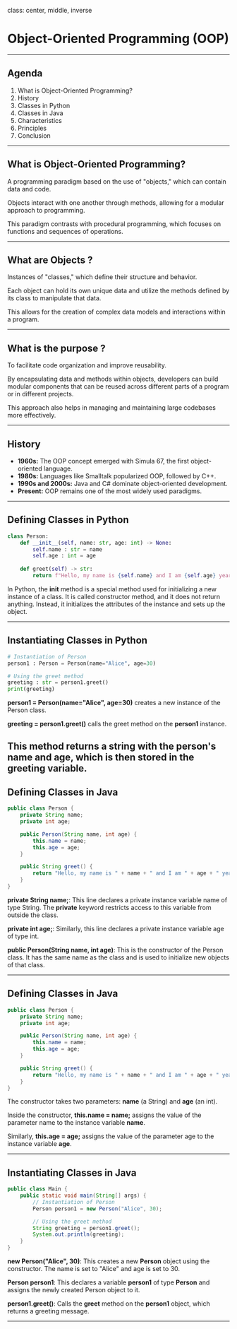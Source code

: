 class: center, middle, inverse

# Object-Oriented Programming (OOP)

---

## Agenda

1. What is Object-Oriented Programming?
2. History
3. Classes in Python
4. Classes in Java
5. Characteristics
6. Principles
7. Conclusion

---

## What is Object-Oriented Programming?

A programming paradigm based on the use of "objects," which can contain data and code.

Objects interact with one another through methods, allowing for a modular approach to programming.

This paradigm contrasts with procedural programming, which focuses on functions and sequences of operations.

---

## What are Objects ?

Instances of "classes," which define their structure and behavior.

Each object can hold its own unique data and utilize the methods defined by its class to manipulate that data.

This allows for the creation of complex data models and interactions within a program.

---

## What is the purpose ?

To facilitate code organization and improve reusability.

By encapsulating data and methods within objects, developers can build modular components that can be reused across different parts of a program or in different projects.

This approach also helps in managing and maintaining large codebases more effectively.

---

## History

- **1960s:** The OOP concept emerged with Simula 67, the first object-oriented language.
- **1980s:** Languages like Smalltalk popularized OOP, followed by C++.
- **1990s and 2000s:** Java and C# dominate object-oriented development.
- **Present:** OOP remains one of the most widely used paradigms.

---

## Defining Classes in Python

```python
class Person:
    def __init__(self, name: str, age: int) -> None:
        self.name : str = name
        self.age : int = age
    
    def greet(self) -> str:
        return f"Hello, my name is {self.name} and I am {self.age} years old."
```

In Python, the **__init__** method is a special method used for initializing a new instance of a class.
It is called constructor method, and it does not return anything. Instead, it initializes the attributes of the instance and sets up the object.

---

## Instantiating Classes in Python

```python
# Instantiation of Person
person1 : Person = Person(name="Alice", age=30)

# Using the greet method
greeting : str = person1.greet()
print(greeting)
```

**person1 = Person(name="Alice", age=30)** creates a new instance of the Person class.


**greeting = person1.greet()** calls the greet method on the **person1** instance.


This method returns a string with the person's name and age, which is then stored in the greeting variable.
---

## Defining Classes in Java

```java
public class Person {
    private String name;
    private int age;

    public Person(String name, int age) {
        this.name = name;
        this.age = age;
    }

    public String greet() {
        return "Hello, my name is " + name + " and I am " + age + " years old.";
    }
}
```

**private String name;**: This line declares a private instance variable name of type String. The **private** keyword restricts access to this variable from outside the class.

**private int age;**: Similarly, this line declares a private instance variable age of type int.

**public Person(String name, int age)**: This is the constructor of the Person class. It has the same name as the class and is used to initialize new objects of that class.

---

## Defining Classes in Java

```java
public class Person {
    private String name;
    private int age;

    public Person(String name, int age) {
        this.name = name;
        this.age = age;
    }

    public String greet() {
        return "Hello, my name is " + name + " and I am " + age + " years old.";
    }
}
```


The constructor takes two parameters: **name** (a String) and **age** (an int).

Inside the constructor, **this.name = name;** assigns the value of the parameter name to the instance variable **name**.

Similarly, **this.age = age;** assigns the value of the parameter age to the instance variable **age**.

---

## Instantiating Classes in Java

```java
public class Main {
    public static void main(String[] args) {
        // Instantiation of Person
        Person person1 = new Person("Alice", 30);

        // Using the greet method
        String greeting = person1.greet();
        System.out.println(greeting);
    }
}
```
**new Person("Alice", 30)**: This creates a new **Person** object using the constructor. The name is set to "Alice" and age is set to 30.


**Person person1**: This declares a variable **person1** of type **Person** and assigns the newly created Person object to it.

**person1.greet()**: Calls the **greet** method on the **person1** object, which returns a greeting message.

---

[//]: # ()
[//]: # (## Characteristics - Encapsulation)

[//]: # ()
[//]: # (Grouping data and methods that operate on it.)

[//]: # ()
[//]: # (**Data Hiding:** Encapsulation hides the internal state of an object from the outside world.)

[//]: # (Only specific methods are exposed to interact with the object's data, which helps maintain control over how the data is accessed or modified.)

[//]: # ()
[//]: # (**Controlled Access:** Encapsulation provides a controlled way to access and modify the object's data.)

[//]: # (This is typically achieved through getter and setter methods.)

[//]: # ()
[//]: # (**Increased Flexibility:** By hiding implementation details, encapsulation allows the internal implementation of a class to be changed without affecting the classes that use it.)

[//]: # ()
[//]: # (---)

[//]: # ()
[//]: # (## Characteristics - Encapsulation - Example)

[//]: # ()
[//]: # (```python)

[//]: # (class Person:)

[//]: # (    def __init__&#40;self, name, age&#41;:)

[//]: # (        self.__name = name  # private attribute)

[//]: # (        self.__age = age    # private attribute)

[//]: # ()
[//]: # (    # Public method to access private attribute)

[//]: # (    def get_name&#40;self&#41;:)

[//]: # (        return self.__name)

[//]: # ()
[//]: # (    # Public method to modify private attribute)

[//]: # (    def set_name&#40;self, name&#41;:)

[//]: # (        self.__name = name)

[//]: # ()
[//]: # (    # Public method to access private attribute)

[//]: # (    def get_age&#40;self&#41;:)

[//]: # (        return self.__age)

[//]: # ()
[//]: # (    # Public method to modify private attribute)

[//]: # (    def set_age&#40;self, age&#41;:)

[//]: # (        if age > 0:)

[//]: # (            self.__age = age)

[//]: # (        else:)

[//]: # (            print&#40;"Invalid age"&#41;)

[//]: # ()
[//]: # (# Usage)

[//]: # (person = Person&#40;"John Doe", 30&#41;)

[//]: # (print&#40;person.get_name&#40;&#41;&#41;  # Access private attribute through a public method - "John Doe")

[//]: # (print&#40;person.get_age&#40;&#41;&#41;   # Access private attribute through a public method - 30)

[//]: # (person.set_age&#40;31&#41;        # Modify private attribute through a public method -)

[//]: # (print&#40;person.get_age&#40;&#41;&#41;   # Verify the change                                - 31)

[//]: # ()
[//]: # (```)

[//]: # (---)

[//]: # (## Characteristics - Abstraction)

[//]: # ()
[//]: # (Hiding internal details and exposing functionalities.)

[//]: # ()
[//]: # (---)

[//]: # (## Characteristics - Inheritance)

[//]: # ()
[//]: # (Ability to create new classes based on existing ones.)

[//]: # ()
[//]: # ()
[//]: # (---)

[//]: # (## Characteristics - Polymorphism)

[//]: # ()
[//]: # (Ability of an object to take multiple forms.)

[//]: # ()
[//]: # (---)

[//]: # ()
[//]: # (## Principles - S.O.L.I.D.)

[//]: # (    )
[//]: # (* **S**: Single Responsibility Principle)

[//]: # (* **O**: Open/Closed Principle)

[//]: # (* **L**: Liskov Substitution Principle)

[//]: # (* **I**: Interface Segregation Principle)

[//]: # (* **D**: Dependency Inversion Principle)

[//]: # ()
[//]: # (---)

[//]: # ()
[//]: # (## Principles - S.O.L.I.D. - Single Responsibility Principle)

[//]: # (**Example:** Suppose you have a class Invoice.)

[//]: # (It should only handle tasks related to invoicing, like calculating total amounts.)

[//]: # (If it also handles printing or saving the invoice to a database, that would violate this principle.)

[//]: # (Instead, create separate classes like InvoicePrinter and InvoiceRepository.)

[//]: # (```python)

[//]: # (class Invoice:)

[//]: # (    def calculate_total&#40;self&#41;:)

[//]: # (        # Calculate total amount)

[//]: # (        pass)

[//]: # ()
[//]: # (class InvoicePrinter:)

[//]: # (    def print_invoice&#40;self, invoice: Invoice&#41;:)

[//]: # (        # Print the invoice)

[//]: # (        pass)

[//]: # ()
[//]: # (class InvoiceRepository:)

[//]: # (    def save_to_database&#40;self, invoice: Invoice&#41;:)

[//]: # (        # Save the invoice to the database)

[//]: # (        pass)

[//]: # (```)

[//]: # ()
[//]: # (---)

[//]: # ()
[//]: # (## Principles - S.O.L.I.D. - Open/Closed Principle)

[//]: # ()
[//]: # (**Example:** A PaymentProcessor class should be open to extension but closed to modification.)

[//]: # (If you need to add new payment methods, you should extend the class without modifying existing code.)

[//]: # ()
[//]: # (---)

[//]: # ()
[//]: # (## Principles - DRY)

[//]: # ()
[//]: # (**&#40;Don't Repeat Yourself&#41;:** Avoid code duplication.)

[//]: # ()
[//]: # (---)

[//]: # ()
[//]: # (## Principles - KISS)

[//]: # ()
[//]: # (**&#40;Keep It Simple, Stupid&#41;:** Keep the code simple and straightforward.)

[//]: # ()
[//]: # ()
[//]: # (---)

[//]: # ()
[//]: # (## Conclusion)

[//]: # ()
[//]: # (- Object-Oriented Programming is an essential paradigm in modern development.)

[//]: # (- It facilitates the creation of modular, reusable, and maintainable code.)

[//]: # (- Understanding OOP is key for any developer.)